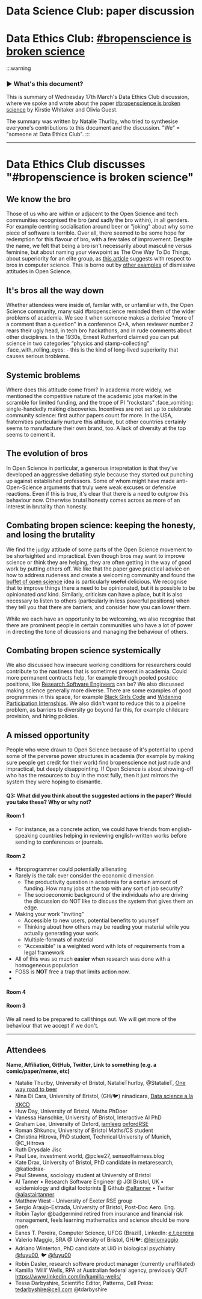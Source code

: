 # Data Science Club: paper discussion

# Data Ethics Club: [#bropenscience is broken science](https://thepsychologist.bps.org.uk/volume-33/november-2020/bropenscience-broken-science)

:::warning
<!--Please don't edit this warning panel-->
### :arrow_forward: What's this document?
This is summary of Wednesday 17th March's Data Ethics Club discussion, where we spoke and wrote about the paper [#bropenscience is broken science](https://thepsychologist.bps.org.uk/volume-33/november-2020/bropenscience-broken-science) by Kirstie Whitaker and Olivia Guest.

The summary was written by Natalie Thurlby, who tried to synthesise everyone's contributions to this document and the discussion. "We" = "someone at Data Ethics Club". 
:::

---

# Data Ethics Club discusses "#bropenscience is broken science"

## We know the bro
Those of us who are within or adjacent to the Open Science and tech communities recognised the bro (and sadly the bro within), in all genders. For example centring socialisation around beer or "joking" about why some piece of software is terrible. 
Over all, there seemed to be some hope for redemption for this flavour of bro, with a few tales of improvement. 
Despite the name, we felt that being a bro isn't necessarily about masculine versus feminine, but about naming your viewpoint as The One Way To Do Things, about superiority for an elite group, as [this article](https://ieeexplore.ieee.org/document/6502624) suggests with respect to bros in computer science. 
This is borne out by [other examples](https://joelemartinez.com/2016/12/28/whiteness-in-statistics/) of dismissive attitudes in Open Science.

## It's bros all the way down
Whether attendees were inside of, familar with, or unfamiliar with, the Open Science community, many said #bropenscience reminded them of the wider problems of academia. 
We see it when someone makes a derisive "more of a comment than a question" in a conference Q+A, when reviewer number 2 rears their ugly head, in tech bro hackathons, and in rude comments about other disciplines. 
In the 1930s, Ernest Rutherford claimed you can put science in two categories “physics and stamp-collecting” :face_with_rolling_eyes: - this is the kind of long-lived superiority that causes serious broblems. 

## Systemic broblems
Where does this attitude come from? 
In academia more widely, we mentioned the competitive nature of the academic jobs market in the scramble for limited funding, and the trope of PI "rockstars" :face_vomiting: single-handedly making discoveries. 
Incentives are not set up to celebrate community science: first author papers count for more. 
In the USA, fraternities particularly nurture this attitude, but other countries certainly seems to manufacture their own brand, too. A lack of diversity at the top seems to cement it.

## The evolution of bros 
In Open Science in particular, a generous intepretation is that they've developed an aggressive debating style because they started out punching up against established professors. 
Some of whom might have made anti-Open-Science arguments that truly were weak excuses or defensive reactions. 
Even if this is true, it's clear that there is a need to outgrow this behaviour now. 
Otherwise brutal honesty comes across as more of an interest in brutality than honesty.

## Combating bropen science: keeping the honesty, and losing the brutality
We find the judgy attitude of some parts of the Open Science movement to be shortsighted and impractical.
Even though bros may want to improve science or think they are helping, they are often getting in the way of good work by putting others off.
We like that the paper gave practical advice on how to address rudeness and create a welcoming community and found the [buffet of open science]() idea is particularly ~~useful~~ delicious.
We recognise that to improve things there a need to be opinionated, but it is possible to be opinionated _and_ kind.
Similarly, criticism can have a place, but it is also necessary to listen to others (particularly in less powerful positions) when they tell you that there are barriers, and consider how you can lower them.

While we each have an opportunity to be welcoming, we also recognise that there are prominent people in certain communities who have a lot of power in directing the tone of dicussions and managing the behaviour of others.

## Combating bropen science systemically
We also discussed how insecure working conditions for researchers could contribute to the nastiness that is sometimes present in academia. 
Could more permanent contracts help, for example through pooled postdoc positions, like [Research Software Engineers](https://society-rse.org/) can be?
We also discussed making science generally more diverse.
There are some examples of good programmes in this space, for example [Black Girls Code](https://www.blackgirlscode.com/) and [Widening Participation Internships](). 
We also didn't want to reduce this to a pipeline problem, as barriers to diversity go beyond far this, for example childcare provision, and hiring policies.

## A missed opportunity
People who were drawn to Open Science because of it's potential to upend some of the perverse power structures in academia (for example by making sure people get credit for their work) find bropenscience not just rude and impractical, but deeply disappointing. 
If Open Science is about showing-off who has the resources to buy in the most fully, then it just mirrors the system they were hoping to dismantle.





#### Q3: What did you think about the suggested actions in the paper? Would you take these? Why or why not?

#### Room 1
- For instance, as a concrete action, we could have friends from english-speaking countries helping in reviewing english-written works before sending to conferences or journals.

#### Room 2
- #broprogrammer could potentially allienating 
- Rarely is the talk ever consider the economic dimension
    - The productivity question in academia for a certain amount of funding. How many jobs at the top with any sort of job security?
    - The socioeconomic background of the individuals who are driving the discussion do NOT like to discuss the system that gives them an edge.
- Making your work "inviting"
    - Accessible to new users, potential benefits to yourself
    - Thinking about how others may be reading your material while you actually generating your work.
    - Multiple-formats of material
    - "Accessible" is a weighted word with lots of requirements from a legal framework
- All of this was so much **easier** when research was done with a homogeneous population
- FOSS is **NOT** free
 a trap that limits action now.
- 

#### Room 4



#### Room 3
We all need to be prepared to call things out. We will get more of the behaviour that we accept if we don't.







---

## Attendees
__Name, Affiliation, GitHub, Twitter, Link to something (e.g. a comic/paper/meme, etc)__
- Natalie Thurlby, University of Bristol, NatalieThurlby, @StatalieT, [One way road to beer](https://onewayroadtobeer.com/)
- Nina Di Cara, University of Bristol, (GH/:bird:) ninadicara, [Data science a la XKCD](https://xkcd.com/1831/)
- Huw Day, University of Bristol, Maths PhDoer
- Vanessa Hanschke, University of Bristol, Interactive AI PhD
- Graham Lee, University of Oxford, [iamleeg](https://github.com/iamleeg) [oxfordRSE](https://github.com/oxfordrse)
- Roman Shkunov, University of Bristol Maths/CS student
- Christina Hitrova, PhD student, Technical University of Munich, @C_Hitrova
- Ruth Drysdale Jisc 
- Paul Lee, investment world, @pclee27, senseoffairness.blog
- Kate Drax, University of Bristol, PhD candidate in metaresearch, @katiedrax- 
- Paul Stevens, sociology student at University of Bristol
- Al Tanner • Research Software Engineer @ JGI Bristol, UK • epidemiology and digital footprints :hibiscus: Github [@altanner](https://github.com/altanner) • Twitter [@alastairtanner](https://twitter.com/alastairtanner)
- Matthew West - University of Exeter RSE group
- Sergio Araujo-Estrada, University of Bristol, Post-Doc Aero. Eng.
- Robin Taylor @badgermind retired from insurance and financial risk management, feels learning mathematics and science should be more open 
- Eanes T. Pereira, Computer Science, UFCG (Brazil), LinkedIn:  [e.t.pereira](https://www.linkedin.com/in/eanes-pereira-987580111/)  
- Valerio Maggio, SRA @ University of Bristol, GH/:bird:: [@leriomaggio](https://github.com/leriomaggio)  
- Adriano Winterton, PhD candidate at UiO in biological psychiatry [@fuyu00](https://github.com/fuyu00), :bird: [@fuyu00](https://twitter.com/fuyu00)
- Robin Dasler, research software product manager (currently unaffiliated)
- Kamilla 'Milli' Wells, RPA at Australian federal agency, previously QUT https://www.linkedin.com/in/kamilla-wells/
- Tessa Darbyshire, Scientific Editor, Patterns, Cell Press: tedarbyshire@cell.com @tdarbyshire 
